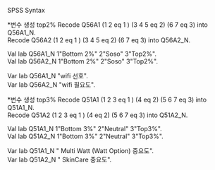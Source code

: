 SPSS Syntax

*변수 생성 top2%
Recode	Q56A1	(1 2 eq 1 ) (3 4 5 eq 2) (6 7 eq 3)	into Q56A1_N.	
Recode	Q56A2	(1 2 eq 1 ) (3 4 5 eq 2) (6 7 eq 3)	into Q56A2_N.	
	
Val lab 	Q56A1_N	1"Bottom 2%" 2"Soso" 3"Top2%".	
Val lab 	Q56A2_N	1"Bottom 2%" 2"Soso" 3"Top2%".	

Var lab	Q56A1_N	"wifi 선호".	
Var lab	Q56A2_N	"wifi 필요도".	


*변수 생성 top3%
Recode	Q51A1	(1 2 3 eq 1 ) (4 eq 2) (5 6 7 eq 3)	into Q51A1_N.	
Recode	Q51A2	(1 2 3 eq 1 ) (4 eq 2) (5 6 7 eq 3)	into Q51A2_N.	

Val lab 	Q51A1_N	1"Bottom 3%" 2"Neutral" 3"Top3%".	
Val lab 	Q51A2_N	1"Bottom 3%" 2"Neutral" 3"Top3%".	

Var lab	Q51A1_N	"  Multi Watt (Watt Option) 중요도".	
Var lab	Q51A2_N	"  SkinCare 중요도".	